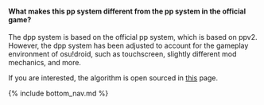 #### What makes this pp system different from the pp system in the official game?

The dpp system is based on the official pp system, which is based on ppv2. However, the dpp system has been adjusted to account for the gameplay environment of osu!droid, such as touchscreen, slightly different mod mechanics, and more.

If you are interested, the algorithm is open sourced in [this](https://github.com/Rian8337/osu-droid-module/tree/master/packages/osu-difficulty-calculator) page.

<!-- Don't touch this part thank you -->
{% include bottom_nav.md %}